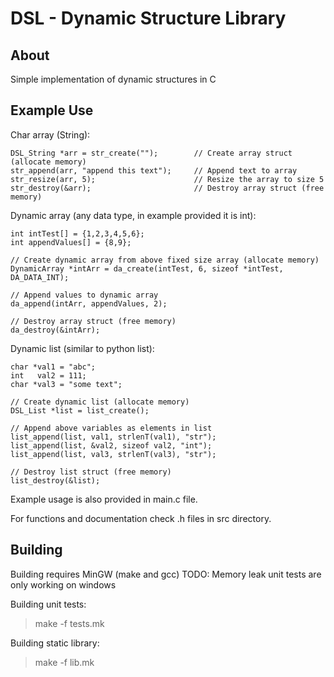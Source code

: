 DSL - Dynamic Structure Library
=========

About
-----
Simple implementation of dynamic structures in C

Example Use
-----------
Char array (String):
```
DSL_String *arr = str_create("");        // Create array struct (allocate memory)
str_append(arr, "append this text");     // Append text to array
str_resize(arr, 5);                      // Resize the array to size 5
str_destroy(&arr);                       // Destroy array struct (free memory)
```

Dynamic array (any data type, in example provided it is int):
```
int intTest[] = {1,2,3,4,5,6};
int appendValues[] = {8,9};

// Create dynamic array from above fixed size array (allocate memory)
DynamicArray *intArr = da_create(intTest, 6, sizeof *intTest, DA_DATA_INT);

// Append values to dynamic array
da_append(intArr, appendValues, 2);

// Destroy array struct (free memory)
da_destroy(&intArr);
```

Dynamic list (similar to python list):
```
char *val1 = "abc";
int   val2 = 111;
char *val3 = "some text";

// Create dynamic list (allocate memory)
DSL_List *list = list_create();

// Append above variables as elements in list
list_append(list, val1, strlenT(val1), "str");
list_append(list, &val2, sizeof val2, "int");
list_append(list, val3, strlenT(val3), "str");

// Destroy list struct (free memory)
list_destroy(&list);
```

Example usage is also provided in main.c file.

For functions and documentation check .h files in src directory.

Building
-----------
Building requires MinGW (make and gcc)
TODO: Memory leak unit tests are only working on windows 

Building unit tests:
> make -f tests.mk

Building static library:
> make -f lib.mk
